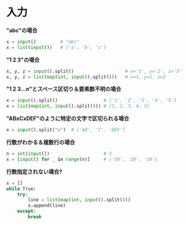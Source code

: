 # 入力

**"abc"の場合**
```py
x = input()         # "abc"
x = list(input())   # ['a', 'b', 'c']
```

**"1 2 3"の場合**
```py
x, y, z = input().split()                   # x='1', y='2', z='3'
x, y, z = list(map(int, input().split()))   # x=1, y=2, z=3
```

**"1 2 3...n"とスペース区切り＆要素数不明の場合**
```py
x = input().split()                 # ['1', '2', '3', '4', '5']
x = list(map(int, input().split())) # [1, 2, 3, 4, 5]
```

**"ABxCxDEF"のように特定の文字で区切られる場合**
```py
x = input().split("x")  # ['AB', 'C', 'DEF']
```

**行数がわかる＆複数行の場合**
```py
n = int(input())                    # 3
x = [input() for _ in range(n)]     # ['10', '20', '30']
```

**行数指定されない場合?**
```py
x = []
while True:
    try:
        line = list(map(int, input().split()))
        x.append(line)
    except:
        break
```
